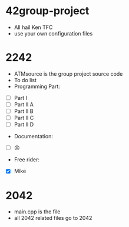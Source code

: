 # 42group-project
- All hail Ken TFC
- use your own configuration files 

# 2242 
- ATMsource is the group project source code
- To do list 
- Programming Part:
- [ ] Part I
- [ ] Part II A
- [ ] Part II B
- [ ] Part II C
- [ ] Part II D

- Documentation: 
- [ ] :disappointed:

- Free rider:
- [x] Mike

# 2042 
- main.cpp is the file
- all 2042 related files  go to 2042

